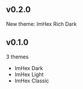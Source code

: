 ## v0.2.0

New theme: ImHex Rich Dark

## v0.1.0
3 themes
 * ImHex Dark
 * ImHex Light
 * ImHex Classic